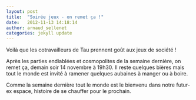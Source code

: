 ```yaml
---
layout: post
title:  "Soirée jeux - on remet ça !"
date:   2012-11-13 14:18:14
author: arnaud_sellenet
categories: jekyll update
---
```

Voilà que les cotravailleurs de Tau prennent goût aux jeux de société !

Après les parties endiablées et cosmopolites de la semaine dernière, on remet ça, demain soir 14 novembre à 19h30. Il reste quelques bières mais tout le monde est invité à ramener quelques aubaines à manger ou à boire. 

Comme la semaine dernière tout le monde est le bienvenu dans notre futur-ex espace, histoire de se chauffer pour le prochain.

